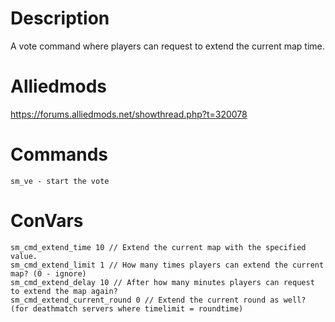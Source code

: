 # Description
A vote command where players can request to extend the current map time.

# Alliedmods
https://forums.alliedmods.net/showthread.php?t=320078

# Commands
```
sm_ve - start the vote
```

# ConVars
```
sm_cmd_extend_time 10 // Extend the current map with the specified value.
sm_cmd_extend_limit 1 // How many times players can extend the current map? (0 - ignore)
sm_cmd_extend_delay 10 // After how many minutes players can request to extend the map again?
sm_cmd_extend_current_round 0 // Extend the current round as well? (for deathmatch servers where timelimit = roundtime)
```
